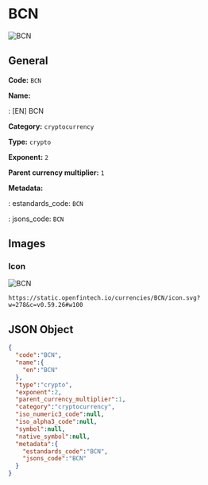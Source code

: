 
# BCN 
![BCN](https://static.openfintech.io/currencies/BCN/icon.svg?w=278&c=v0.59.26#w100)  

## General 
 
**Code:** `BCN` 
 
**Name:** 
 
:	[EN] BCN 
 
**Category:** `cryptocurrency` 
 
**Type:** `crypto` 
 
**Exponent:** `2` 
 
**Parent currency multiplier:** `1` 
 
**Metadata:** 
 
:	estandards_code: `BCN` 
 
:	jsons_code: `BCN` 
 

## Images 

### Icon 
 
![BCN](https://static.openfintech.io/currencies/BCN/icon.svg?w=278&c=v0.59.26#w100)  

```
https://static.openfintech.io/currencies/BCN/icon.svg?w=278&c=v0.59.26#w100
```  

## JSON Object 

```json
{
  "code":"BCN",
  "name":{
    "en":"BCN"
  },
  "type":"crypto",
  "exponent":2,
  "parent_currency_multiplier":1,
  "category":"cryptocurrency",
  "iso_numeric3_code":null,
  "iso_alpha3_code":null,
  "symbol":null,
  "native_symbol":null,
  "metadata":{
    "estandards_code":"BCN",
    "jsons_code":"BCN"
  }
}
```  
